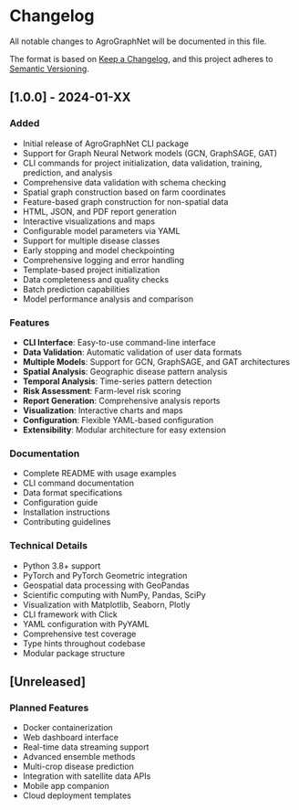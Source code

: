 # Changelog

All notable changes to AgroGraphNet will be documented in this file.

The format is based on [Keep a Changelog](https://keepachangelog.com/en/1.0.0/),
and this project adheres to [Semantic Versioning](https://semver.org/spec/v2.0.0.html).

## [1.0.0] - 2024-01-XX

### Added
- Initial release of AgroGraphNet CLI package
- Support for Graph Neural Network models (GCN, GraphSAGE, GAT)
- CLI commands for project initialization, data validation, training, prediction, and analysis
- Comprehensive data validation with schema checking
- Spatial graph construction based on farm coordinates
- Feature-based graph construction for non-spatial data
- HTML, JSON, and PDF report generation
- Interactive visualizations and maps
- Configurable model parameters via YAML
- Support for multiple disease classes
- Early stopping and model checkpointing
- Comprehensive logging and error handling
- Template-based project initialization
- Data completeness and quality checks
- Batch prediction capabilities
- Model performance analysis and comparison

### Features
- **CLI Interface**: Easy-to-use command-line interface
- **Data Validation**: Automatic validation of user data formats
- **Multiple Models**: Support for GCN, GraphSAGE, and GAT architectures
- **Spatial Analysis**: Geographic disease pattern analysis
- **Temporal Analysis**: Time-series pattern detection
- **Risk Assessment**: Farm-level risk scoring
- **Report Generation**: Comprehensive analysis reports
- **Visualization**: Interactive charts and maps
- **Configuration**: Flexible YAML-based configuration
- **Extensibility**: Modular architecture for easy extension

### Documentation
- Complete README with usage examples
- CLI command documentation
- Data format specifications
- Configuration guide
- Installation instructions
- Contributing guidelines

### Technical Details
- Python 3.8+ support
- PyTorch and PyTorch Geometric integration
- Geospatial data processing with GeoPandas
- Scientific computing with NumPy, Pandas, SciPy
- Visualization with Matplotlib, Seaborn, Plotly
- CLI framework with Click
- YAML configuration with PyYAML
- Comprehensive test coverage
- Type hints throughout codebase
- Modular package structure

## [Unreleased]

### Planned Features
- Docker containerization
- Web dashboard interface
- Real-time data streaming support
- Advanced ensemble methods
- Multi-crop disease prediction
- Integration with satellite data APIs
- Mobile app companion
- Cloud deployment templates